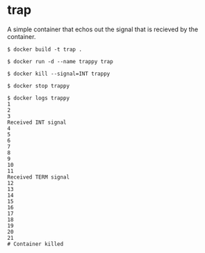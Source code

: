 # trap
A simple container that echos out the signal that is recieved by the container.

```
$ docker build -t trap .

$ docker run -d --name trappy trap

$ docker kill --signal=INT trappy

$ docker stop trappy

$ docker logs trappy
1
2
3
Received INT signal
4
5
6
7
8
9
10
11
Received TERM signal
12
13
14
15
16
17
18
19
20
21
# Container killed
```